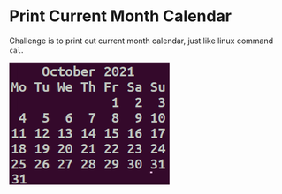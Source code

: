 # Print Current Month Calendar
Challenge is to print out current month calendar, just like linux command `cal`.

![output](output.png)
